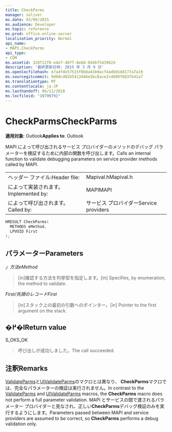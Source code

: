 ```yaml
---
title: CheckParms
manager: soliver
ms.date: 03/09/2015
ms.audience: Developer
ms.topic: reference
ms.prod: office-online-server
localization_priority: Normal
api_name:
- MAPI.CheckParms
api_type:
- COM
ms.assetid: 328f12f0-e4e7-407f-8eb8-0d4bf543962d
description: '最終更新日時: 2015 年 3 月 9 日'
ms.openlocfilehash: e7a4fde57515f0b8a41b9acf4adb01dd177a7a19
ms.sourcegitcommit: 9d60cd82b5413446e5bc8ace2cd689f683fb41a7
ms.translationtype: MT
ms.contentlocale: ja-JP
ms.lasthandoff: 06/11/2018
ms.locfileid: "19799791"
---
```

# <a name="checkparms"></a><span data-ttu-id="dfac0-103">CheckParms</span><span class="sxs-lookup"><span data-stu-id="dfac0-103">CheckParms</span></span>

  
  
<span data-ttu-id="dfac0-104">**適用対象**: Outlook</span><span class="sxs-lookup"><span data-stu-id="dfac0-104">**Applies to**: Outlook</span></span> 
  
<span data-ttu-id="dfac0-105">MAPI によって呼び出されるサービス プロバイダーのメソッドのデバッグ パラメーターを検証するために内部の関数を呼び出します。</span><span class="sxs-lookup"><span data-stu-id="dfac0-105">Calls an internal function to validate debugging parameters on service provider methods called by MAPI.</span></span> 
  
|||
|:-----|:-----|
|<span data-ttu-id="dfac0-106">ヘッダー ファイル:</span><span class="sxs-lookup"><span data-stu-id="dfac0-106">Header file:</span></span>  <br/> |<span data-ttu-id="dfac0-107">Mapival.h</span><span class="sxs-lookup"><span data-stu-id="dfac0-107">Mapival.h</span></span>  <br/> |
|<span data-ttu-id="dfac0-108">によって実装されます。</span><span class="sxs-lookup"><span data-stu-id="dfac0-108">Implemented by:</span></span>  <br/> |<span data-ttu-id="dfac0-109">MAPI</span><span class="sxs-lookup"><span data-stu-id="dfac0-109">MAPI</span></span>  <br/> |
|<span data-ttu-id="dfac0-110">によって呼び出されます。</span><span class="sxs-lookup"><span data-stu-id="dfac0-110">Called by:</span></span>  <br/> |<span data-ttu-id="dfac0-111">サービス プロバイダー</span><span class="sxs-lookup"><span data-stu-id="dfac0-111">Service providers</span></span>  <br/> |
   
```cpp
HRESULT CheckParms(
  METHODS eMethod,
  LPVOID First
);
```

## <a name="parameters"></a><span data-ttu-id="dfac0-112">パラメーター</span><span class="sxs-lookup"><span data-stu-id="dfac0-112">Parameters</span></span>

 <span data-ttu-id="dfac0-113">_」方法_</span><span class="sxs-lookup"><span data-stu-id="dfac0-113">_eMethod_</span></span>
  
> <span data-ttu-id="dfac0-114">[in]確認する方法を列挙型を指定します。</span><span class="sxs-lookup"><span data-stu-id="dfac0-114">[in] Specifies, by enumeration, the method to validate.</span></span> 
    
 <span data-ttu-id="dfac0-115">_First/先頭のレコード_</span><span class="sxs-lookup"><span data-stu-id="dfac0-115">_First_</span></span>
  
> <span data-ttu-id="dfac0-116">[in]スタック上の最初の引数へのポインター。</span><span class="sxs-lookup"><span data-stu-id="dfac0-116">[in] Pointer to the first argument on the stack.</span></span>
    
## <a name="return-value"></a><span data-ttu-id="dfac0-117">�߂�l</span><span class="sxs-lookup"><span data-stu-id="dfac0-117">Return value</span></span>

<span data-ttu-id="dfac0-118">S_OK</span><span class="sxs-lookup"><span data-stu-id="dfac0-118">S_OK</span></span> 
  
> <span data-ttu-id="dfac0-119">呼び出しが成功しました。</span><span class="sxs-lookup"><span data-stu-id="dfac0-119">The call succeeded.</span></span>
    
## <a name="remarks"></a><span data-ttu-id="dfac0-120">注釈</span><span class="sxs-lookup"><span data-stu-id="dfac0-120">Remarks</span></span>

<span data-ttu-id="dfac0-121">[ValidateParms](validateparms.md)と[UlValidateParms](ulvalidateparms.md)のマクロとは異なり、 **CheckParms**マクロでは、完全なパラメーターの検証は実行されません。</span><span class="sxs-lookup"><span data-stu-id="dfac0-121">In contrast to the [ValidateParms](validateparms.md) and [UlValidateParms](ulvalidateparms.md) macros, the **CheckParms** macro does not perform a full parameter validation.</span></span> <span data-ttu-id="dfac0-122">MAPI とサービスの間で渡されるパラメーター プロバイダーと見なされ、正しい**CheckParms**デバッグ検証のみを実行するようにします。</span><span class="sxs-lookup"><span data-stu-id="dfac0-122">Parameters passed between MAPI and service providers are assumed to be correct, so **CheckParms** performs a debug validation only.</span></span> 
  

